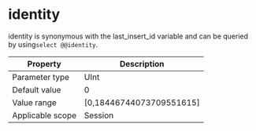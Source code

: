 identity
=============================
<!-- # docslug#/oceanbase-database/oceanbase-database/V4.0.0/identity-1-2-3-4 -->
identity is synonymous with the last_insert_id variable and can be queried by using`select @@identity`.


| **Property** | **Description** |
|--------|-----------------------------|
| Parameter type | UInt |
| Default value | 0 |
| Value range | [0,18446744073709551615] |
| Applicable scope | Session |



